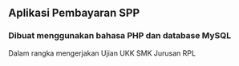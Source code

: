 ## Aplikasi Pembayaran SPP
### Dibuat menggunakan bahasa PHP dan database MySQL
Dalam rangka mengerjakan Ujian UKK SMK Jurusan RPL
